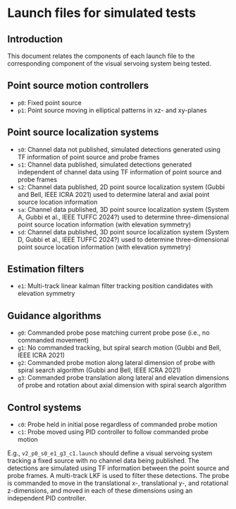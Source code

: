 # Launch files for simulated tests
## Introduction
This document relates the components of each launch file to the corresponding component of the visual servoing system being tested.

## Point source motion controllers
- `p0`: Fixed point source
- `p1`: Point source moving in elliptical patterns in xz- and xy-planes

## Point source localization systems
- `s0`: Channel data not published, simulated detections generated using TF information of point source and probe frames
- `s1`: Channel data published, simulated detections generated independent of channel data using TF information of point source and probe frames
- `s2`: Channel data published, 2D point source localization system (Gubbi and Bell, IEEE ICRA 2021) used to determine lateral and axial point source location information
- `sa`: Channel data published, 3D point source localization system (System A, Gubbi et al., IEEE TUFFC 2024?) used to determine three-dimensional point source location information (with elevation symmetry)
- `sd`: Channel data published, 3D point source localization system (System D, Gubbi et al., IEEE TUFFC 2024?) used to determine three-dimensional point source location information (with elevation symmetry)

## Estimation filters
- `e1`: Multi-track linear kalman filter tracking position candidates with elevation symmetry

## Guidance algorithms
- `g0`: Commanded probe pose matching current probe pose (i.e., no commanded movement)
- `g1`: No commanded tracking, but spiral search motion (Gubbi and Bell, IEEE ICRA 2021)
- `g2`: Commanded probe motion along lateral dimension of probe with spiral search algorithm (Gubbi and Bell, IEEE ICRA 2021)
- `g3`: Commanded probe translation along lateral and elevation dimensions of probe and rotation about axial dimension with spiral search algorithm

## Control systems
- `c0`: Probe held in initial pose regardless of commanded probe motion
- `c1`: Probe moved using PID controller to follow commanded probe motion

E.g., `v2_p0_s0_e1_g3_c1.launch` should define a visual servoing system tracking a fixed source with no channel data being published. The detections are simulated using TF information between the point source and probe frames. A multi-track LKF is used to filter these detections. The probe is commanded to move in the translational x-, translational y-, and rotational z-dimensions, and moved in each of these dimensions using an independent PID controller.
